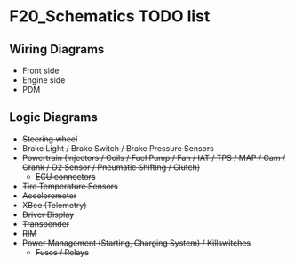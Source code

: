 # F20_Schematics TODO list
## Wiring Diagrams
- Front side
- Engine side
- PDM

## Logic Diagrams
- ~~Steering wheel~~
- ~~Brake Light / Brake Switch / Brake Pressure Sensors~~
- ~~Powertrain (Injectors / Coils / Fuel Pump / Fan / IAT / TPS / MAP / Cam / Crank / O2 Sensor / Pneumatic Shifting / Clutch)~~ 
    - ~~ECU connectors~~
- ~~Tire Temperature Sensors~~
- ~~Accelerometer~~
- ~~XBee (Telemetry)~~
- ~~Driver Display~~
- ~~Transponder~~
- ~~RIM~~
- ~~Power Management (Starting, Charging System) / Killswitches~~
    - ~~Fuses / Relays~~
